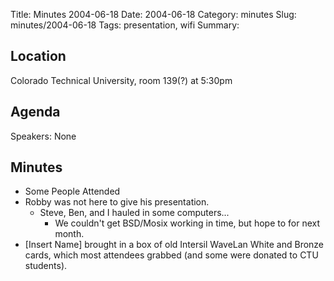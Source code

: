Title: Minutes 2004-06-18
Date: 2004-06-18
Category: minutes
Slug: minutes/2004-06-18
Tags: presentation, wifi 
Summary:

Location
--------

Colorado Technical University, room 139(?) at 5:30pm

Agenda
------

Speakers: None

Minutes
-------

-   Some People Attended
-   Robby was not here to give his presentation.
    -   Steve, Ben, and I hauled in some computers...
        -   We couldn't get BSD/Mosix working in time, but hope to for
            next month.
-   [Insert Name] brought in a box of old Intersil WaveLan White and
    Bronze cards, which most attendees grabbed (and some were donated to
    CTU students).

